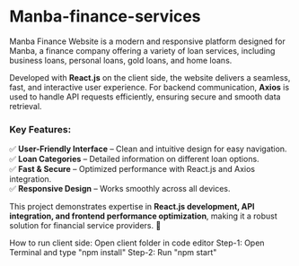 # Manba-finance-services

Manba Finance Website is a modern and responsive platform designed for Manba, a finance company offering a variety of loan services, including business loans, personal loans, gold loans, and home loans.  

Developed with **React.js** on the client side, the website delivers a seamless, fast, and interactive user experience. For backend communication, **Axios** is used to handle API requests efficiently, ensuring secure and smooth data retrieval.  

### **Key Features:**  
✅ **User-Friendly Interface** – Clean and intuitive design for easy navigation.  
✅ **Loan Categories** – Detailed information on different loan options.  
✅ **Fast & Secure** – Optimized performance with React.js and Axios integration.  
✅ **Responsive Design** – Works smoothly across all devices.  

This project demonstrates expertise in **React.js development, API integration, and frontend performance optimization**, making it a robust solution for financial service providers. 🚀

How to run client side:
Open client folder in code editor
Step-1: Open Terminal and type "npm install"
Step-2: Run "npm start"
